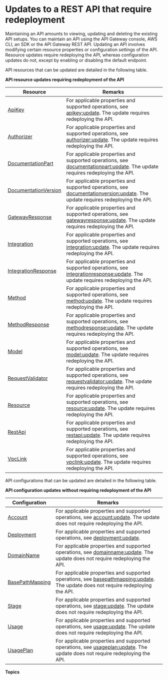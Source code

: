 # Updates to a REST API that require redeployment<a name="updating-api"></a>

Maintaining an API amounts to viewing, updating and deleting the existing API setups\. You can maintain an API using the API Gateway console, AWS CLI, an SDK or the API Gateway REST API\. Updating an API involves modifying certain resource properties or configuration settings of the API\. Resource updates require redeploying the API, whereas configuration updates do not, except by enabling or disabling the default endpoint\. 

API resources that can be updated are detailed in the following table\.


**API resource updates requiring redeployment of the API**  

| Resource | Remarks | 
| --- | --- | 
| [ApiKey](https://docs.aws.amazon.com/apigateway/api-reference/resource/api-key/) | For applicable properties and supported operations, see [apikey:update](https://docs.aws.amazon.com/apigateway/api-reference/link-relation/apikey-update/#remarks)\. The update requires redeploying the API\. | 
| [Authorizer](https://docs.aws.amazon.com/apigateway/api-reference/resource/authorizer/) | For applicable properties and supported operations, see [authorizer:update](https://docs.aws.amazon.com/apigateway/api-reference/link-relation/authorizer-update/#remarks)\. The update requires redeploying the API\. | 
| [DocumentationPart](https://docs.aws.amazon.com/apigateway/api-reference/resource/documentation-part/) | For applicable properties and supported operations, see [documentationpart:update](https://docs.aws.amazon.com/apigateway/api-reference/link-relation/documentationpart-update/#remarks)\. The update requires redeploying the API\. | 
| [DocumentationVersion](https://docs.aws.amazon.com/apigateway/api-reference/resource/documentation-version/) | For applicable properties and supported operations, see [documentationversion:update](https://docs.aws.amazon.com/apigateway/api-reference/link-relation/documentationversion-update/#remarks)\. The update requires redeploying the API\. | 
| [GatewayResponse](https://docs.aws.amazon.com/apigateway/api-reference/resource/gateway-response/) | For applicable properties and supported operations, see [gatewayresponse:update](https://docs.aws.amazon.com/apigateway/api-reference/link-relation/gatewayresponse-update/#remarks)\. The update requires redeploying the API\. | 
| [Integration](https://docs.aws.amazon.com/apigateway/api-reference/resource/integration/) |  For applicable properties and supported operations, see [integration:update](https://docs.aws.amazon.com/apigateway/api-reference/link-relation/integration-update/#remarks)\. The update requires redeploying the API\.  | 
| [IntegrationResponse](https://docs.aws.amazon.com/apigateway/api-reference/resource/integration-response/) | For applicable properties and supported operations, see [integrationresponse:update](https://docs.aws.amazon.com/apigateway/api-reference/link-relation/integrationresponse-update/#remarks)\. The update requires redeploying the API\. | 
| [Method](https://docs.aws.amazon.com/apigateway/api-reference/resource/method/) | For applicable properties and supported operations, see [method:update](https://docs.aws.amazon.com/apigateway/api-reference/link-relation/method-update/#remarks)\. The update requires redeploying the API\. | 
| [MethodResponse](https://docs.aws.amazon.com/apigateway/api-reference/resource/method-response/) | For applicable properties and supported operations, see [methodresponse:update](https://docs.aws.amazon.com/apigateway/api-reference/link-relation/methodresponse-update/#remarks)\. The update requires redeploying the API\. | 
| [Model](https://docs.aws.amazon.com/apigateway/api-reference/resource/model/) | For applicable properties and supported operations, see [model:update](https://docs.aws.amazon.com/apigateway/api-reference/link-relation/model-update/#remarks)\. The update requires redeploying the API\. | 
| [RequestValidator](https://docs.aws.amazon.com/apigateway/api-reference/resource/request-validator/) | For applicable properties and supported operations, see [requestvalidator:update](https://docs.aws.amazon.com/apigateway/api-reference/link-relation/requestvalidator-update/#remarks)\. The update requires redeploying the API\. | 
| [Resource](https://docs.aws.amazon.com/apigateway/api-reference/resource/resource/) | For applicable properties and supported operations, see [resource:update](https://docs.aws.amazon.com/apigateway/api-reference/link-relation/resource-update/#remarks)\. The update requires redeploying the API\. | 
| [RestApi](https://docs.aws.amazon.com/apigateway/api-reference/link-relation/restapi-update/#remarks) | For applicable properties and supported operations, see [restapi:update](https://docs.aws.amazon.com/apigateway/api-reference/link-relation/restapi-update/#remarks)\. The update requires redeploying the API\. | 
| [VpcLink](https://docs.aws.amazon.com/apigateway/api-reference/resource/vpc-link/) | For applicable properties and supported operations, see [vpclink:update](https://docs.aws.amazon.com/apigateway/api-reference/link-relation/vpclink-update/#remarks)\. The update requires redeploying the API\. | 

 API configurations that can be updated are detailed in the following table\.


**API configuration updates without requiring redeployment of the API**  

| Configuration | Remarks | 
| --- | --- | 
| [Account](https://docs.aws.amazon.com/apigateway/api-reference/resource/account/) |  For applicable properties and supported operations, see [account:update](https://docs.aws.amazon.com/apigateway/api-reference/link-relation/account-update/#remarks)\. The update does not require redeploying the API\.  | 
| [Deployment](https://docs.aws.amazon.com/apigateway/api-reference/resource/deployment/) | For applicable properties and supported operations, see [deployment:update](https://docs.aws.amazon.com/apigateway/api-reference/link-relation/deployment-update/#remarks)\.  | 
| [DomainName](https://docs.aws.amazon.com/apigateway/api-reference/resource/domain-name/) | For applicable properties and supported operations, see [domainname:update](https://docs.aws.amazon.com/apigateway/api-reference/link-relation/domainname-update/#remarks)\. The update does not require redeploying the API\. | 
| [BasePathMapping](https://docs.aws.amazon.com/apigateway/api-reference/resource/base-path-mapping/) |  For applicable properties and supported operations, see [basepathmapping:update](https://docs.aws.amazon.com/apigateway/api-reference/link-relation/basepathmapping-update/#remarks)\. The update does not require redeploying the API\.  | 
| [Stage](https://docs.aws.amazon.com/apigateway/api-reference/resource/stage/) |  For applicable properties and supported operations, see [stage:update](https://docs.aws.amazon.com/apigateway/api-reference/link-relation/stage-update/#remarks)\. The update does not require redeploying the API\.  | 
| [Usage](https://docs.aws.amazon.com/apigateway/api-reference/resource/usage/) |  For applicable properties and supported operations, see [usage:update](https://docs.aws.amazon.com/apigateway/api-reference/link-relation/usage-update/#remarks)\. The update does not require redeploying the API\.  | 
| [UsagePlan](https://docs.aws.amazon.com/apigateway/api-reference/resource/usage-plan/) | For applicable properties and supported operations, see [usageplan:update](https://docs.aws.amazon.com/apigateway/api-reference/link-relation/usageplan-update/#remarks)\. The update does not require redeploying the API\. | 

**Topics**
